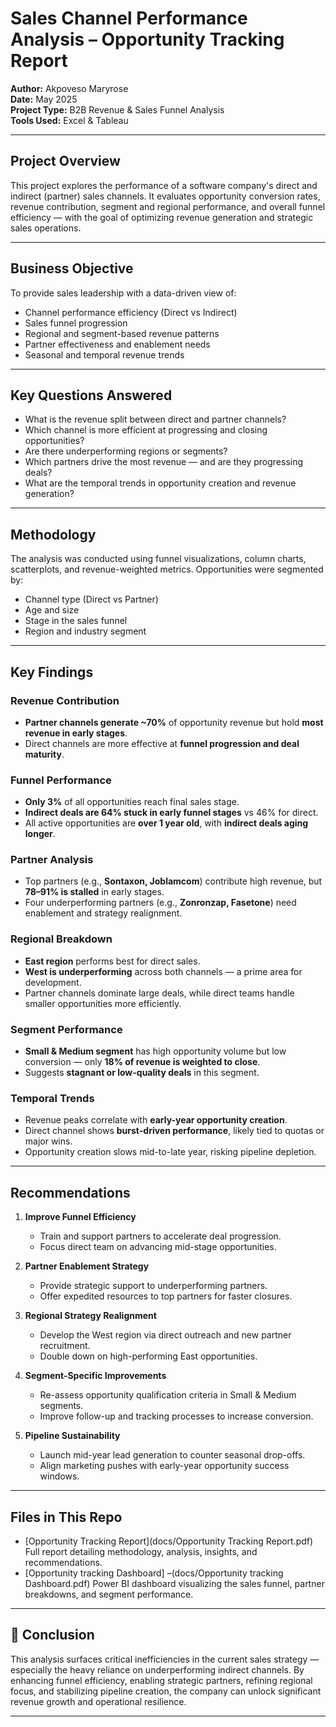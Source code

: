 # Sales Channel Performance Analysis – Opportunity Tracking Report

**Author:** Akpoveso Maryrose  
**Date:** May 2025  
**Project Type:** B2B Revenue & Sales Funnel Analysis  
**Tools Used:** Excel & Tableau

---

## Project Overview

This project explores the performance of a software company's direct and indirect (partner) sales channels. It evaluates opportunity conversion rates, revenue contribution, segment and regional performance, and overall funnel efficiency — with the goal of optimizing revenue generation and strategic sales operations.

---

## Business Objective

To provide sales leadership with a data-driven view of:

- Channel performance efficiency (Direct vs Indirect)
- Sales funnel progression
- Regional and segment-based revenue patterns
- Partner effectiveness and enablement needs
- Seasonal and temporal revenue trends

---

## Key Questions Answered

- What is the revenue split between direct and partner channels?
- Which channel is more efficient at progressing and closing opportunities?
- Are there underperforming regions or segments?
- Which partners drive the most revenue — and are they progressing deals?
- What are the temporal trends in opportunity creation and revenue generation?

---

## Methodology

The analysis was conducted using funnel visualizations, column charts, scatterplots, and revenue-weighted metrics. Opportunities were segmented by:

- Channel type (Direct vs Partner)
- Age and size
- Stage in the sales funnel
- Region and industry segment

---

## Key Findings

### Revenue Contribution

- **Partner channels generate ~70%** of opportunity revenue but hold **most revenue in early stages**.
- Direct channels are more effective at **funnel progression and deal maturity**.

### Funnel Performance

- **Only 3%** of all opportunities reach final sales stage.
- **Indirect deals are 64% stuck in early funnel stages** vs 46% for direct.
- All active opportunities are **over 1 year old**, with **indirect deals aging longer**.

### Partner Analysis

- Top partners (e.g., **Sontaxon, Joblamcom**) contribute high revenue, but **78–91% is stalled** in early stages.
- Four underperforming partners (e.g., **Zonronzap, Fasetone**) need enablement and strategy realignment.

### Regional Breakdown

- **East region** performs best for direct sales.  
- **West is underperforming** across both channels — a prime area for development.
- Partner channels dominate large deals, while direct teams handle smaller opportunities more efficiently.

### Segment Performance

- **Small & Medium segment** has high opportunity volume but low conversion — only **18% of revenue is weighted to close**.
- Suggests **stagnant or low-quality deals** in this segment.

### Temporal Trends

- Revenue peaks correlate with **early-year opportunity creation**.
- Direct channel shows **burst-driven performance**, likely tied to quotas or major wins.
- Opportunity creation slows mid-to-late year, risking pipeline depletion.

---

## Recommendations

1. **Improve Funnel Efficiency**  
   - Train and support partners to accelerate deal progression.  
   - Focus direct team on advancing mid-stage opportunities.

2. **Partner Enablement Strategy**  
   - Provide strategic support to underperforming partners.  
   - Offer expedited resources to top partners for faster closures.

3. **Regional Strategy Realignment**  
   - Develop the West region via direct outreach and new partner recruitment.  
   - Double down on high-performing East opportunities.

4. **Segment-Specific Improvements**  
   - Re-assess opportunity qualification criteria in Small & Medium segments.  
   - Improve follow-up and tracking processes to increase conversion.

5. **Pipeline Sustainability**  
   - Launch mid-year lead generation to counter seasonal drop-offs.  
   - Align marketing pushes with early-year opportunity success windows.

---

## Files in This Repo

- [Opportunity Tracking Report](docs/Opportunity Tracking Report.pdf)
   Full report detailing methodology, analysis, insights, and recommendations.
- [Opportunity tracking Dashboard] –(docs/Opportunity tracking Dashboard.pdf)
  Power BI dashboard visualizing the sales funnel, partner breakdowns, and segment performance.



---

## 📣 Conclusion

This analysis surfaces critical inefficiencies in the current sales strategy — especially the heavy reliance on underperforming indirect channels. By enhancing funnel efficiency, enabling strategic partners, refining regional focus, and stabilizing pipeline creation, the company can unlock significant revenue growth and operational resilience.

---
